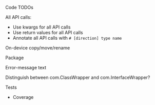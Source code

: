 Code TODOs

All API calls:
  * Use kwargs for all API calls
  * Use return values for all API calls
  * Annotate all API calls with `# [direction] type name`

On-device copy/move/rename

Package

Error-message text

Distinguish between com.ClassWrapper and com.InterfaceWrapper?

Tests
  * Coverage
